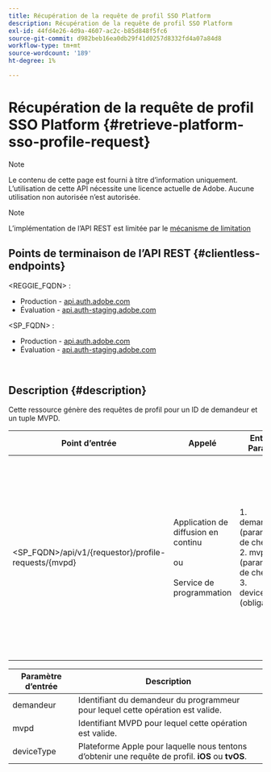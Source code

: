```yaml
---
title: Récupération de la requête de profil SSO Platform
description: Récupération de la requête de profil SSO Platform
exl-id: 44fd4e26-4d9a-4607-ac2c-b85d848f5fc6
source-git-commit: d982beb16ea0db29f41d0257d8332fd4a07a84d8
workflow-type: tm+mt
source-wordcount: '189'
ht-degree: 1%

---
```


# Récupération de la requête de profil SSO Platform {#retrieve-platform-sso-profile-request}

>[!NOTE]
>
>Le contenu de cette page est fourni à titre d’information uniquement. L’utilisation de cette API nécessite une licence actuelle de Adobe. Aucune utilisation non autorisée n’est autorisée.

>[!NOTE]
>
> L’implémentation de l’API REST est limitée par le [mécanisme de limitation](/help/authentication/integration-guide-programmers/throttling-mechanism.md)

## Points de terminaison de l’API REST {#clientless-endpoints}

&lt;REGGIE_FQDN> :

* Production - [api.auth.adobe.com](http://api.auth.adobe.com/)
* Évaluation - [api.auth-staging.adobe.com](http://api.auth-staging.adobe.com/)

&lt;SP_FQDN> :

* Production - [api.auth.adobe.com](http://api.auth.adobe.com/)
* Évaluation - [api.auth-staging.adobe.com](http://api.auth-staging.adobe.com/)

</br>

## Description {#description}

Cette ressource génère des requêtes de profil pour un ID de demandeur et un tuple MVPD.


| Point d’entrée | Appelé </br> | Entrée   </br> Params | Méthode HTTP </br> | Réponse | Réponse HTTP </br> |
| --- | --- | --- | --- | --- | --- |
| &lt;SP_FQDN>/api/v1/{requestor}/profile-requests/{mvpd} | Application de diffusion en continu</br></br>ou</br></br>Service de programmation | 1. demandeur (paramètre de chemin)</br>2. mvpd (paramètre de chemin)</br>3. deviceType (obligatoire) | GET | La réponse Content-Type est application/octet-stream, car la charge utile réelle est opaque pour l’application cliente.</br></br>La réponse doit être transmise par l’application au moteur d’authentification unique de Platform</br></br>pour obtenir une authentification unique de profil. | 200 - Succès   </br>400 - Mauvaise requête |


| Paramètre d’entrée | Description |
| --------------- | -------------------------------------------------------------------------------------------------------- |
| demandeur | Identifiant du demandeur du programmeur pour lequel cette opération est valide. |
| mvpd | Identifiant MVPD pour lequel cette opération est valide. |
| deviceType | Plateforme Apple pour laquelle nous tentons d’obtenir une requête de profil.  **iOS** ou **tvOS**. |
